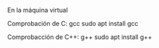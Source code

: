 En la máquina virtual

Comprobación de C:
gcc
sudo apt install gcc

Comprobacción de C++:
g++
sudo apt install g++
